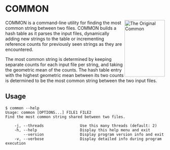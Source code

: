 
# COMMON

<img alt="The Original Common" title="The Original Common" src="https://i.imgur.com/QOy4c1H.jpg" width="127" height="180" style="float: right;" />

COMMON is a command-line utility for finding the most common string between two
files. COMMON builds a hash table as it parses the input files, dynamically
adding new strings to the table or incrementing reference counts for previously
seen strings as they are encountered.

The most common string is determined by keeping separate counts for each input
file per string, and taking the geometric mean of the counts. The hash table
entry with the highest geometric mean between its two counts is determined to
be the most common string between the two input files.

## Usage

```
$ common --help
Usage: common [OPTIONS...] FILE1 FILE2
Find the most common string shared between two files.

    -j, --threads                Use this many threads (default: 2)
    -h, --help                   Display this help menu and exit
        --version                Display program version info and exit
    -v, --verbose                Display detailed info during program execution

```
